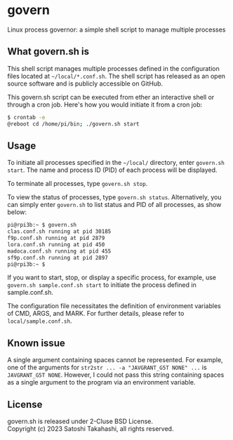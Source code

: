# govern
Linux process governor: a simple shell script to manage multiple processes

## What govern.sh is

This shell script manages multiple processes defined in the configuration files located at ``~/local/*.conf.sh``. The shell script has released as an open source software and is publicly accessible on GitHub.

This govern.sh script can be executed from ether an interactive shell or through a cron job. Here's how you would initiate it from a cron job:

```sh
$ crontab -e
@reboot cd /home/pi/bin; ./govern.sh start
```

## Usage

To initiate all processes specified in the ``~/local/`` directory, enter ``govern.sh start``. The name and process ID (PID) of each process will be displayed.

To terminate all processes, type ``govern.sh stop``.

To view the status of processes, type ``govern.sh status``. Alternatively, you can simply enter ``govern.sh`` to list status and PID of all processes, as show below:
```sh
pi@rpi3b:~ $ govern.sh
clas.conf.sh running at pid 30185
f9p.conf.sh running at pid 2879
lora.conf.sh running at pid 450
madoca.conf.sh running at pid 455
sf9p.conf.sh running at pid 2897
pi@rpi3b:~ $
```

If you want to start, stop, or display a specific process, for example, use ``govern.sh sample.conf.sh start`` to initiate the process defined in sample.conf.sh.

The configuration file necessitates the definition of environment variables of CMD, ARGS, and MARK. For further details, please refer to ``local/sample.conf.sh``.

## Known issue

A single argument containing spaces cannot be represented. For example, one of the arguments for ``str2str ... -a "JAVGRANT_G5T NONE" ...`` is ``JAVGRANT_G5T NONE``. However, I could not pass this string containing spaces as a single argument to the program via an environment variable.

## License

govern.sh is released under 2-Cluse BSD License.  
Copyright (c) 2023 Satoshi Takahashi, all rights reserved.
